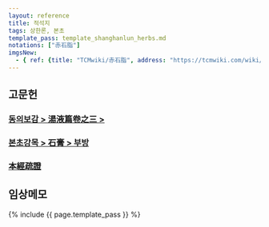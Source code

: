 ```yaml
---
layout: reference
title: 적석지
tags: 상한론, 본초
template_pass: template_shanghanlun_herbs.md
notations: ["赤石脂"]
imgsNew:
  - { ref: {title: "TCMwiki/赤石脂", address: "https://tcmwiki.com/wiki/赤石脂"}, src: "https://image.tcmwiki.com/image/chi-shi-zhi/chi-shi-zhi.jpg" }
---
```



## 고문헌


### [동의보감 > 湯液篇卷之三 > ]()


### [본초강목 > 石膏 > 부방]()


### [本經疏證]()




## 임상메모


{% include {{ page.template_pass }} %}
